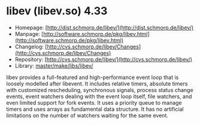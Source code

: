 # libev (libev.so) 4.33
 - Homepage: [http://dist.schmorp.de/libev/](http://dist.schmorp.de/libev/)
 - Manpage: [http://software.schmorp.de/pkg/libev.html](http://software.schmorp.de/pkg/libev.html)
 - Changelog: [http://cvs.schmorp.de/libev/Changes](http://cvs.schmorp.de/libev/Changes)
 - Repository: [http://cvs.schmorp.de/libev/](http://cvs.schmorp.de/libev/)
 - Library: [master/make/libs/libev/](https://github.com/Freetz-NG/freetz-ng/tree/master/make/libs/libev/)

libev provides a full-featured and high-performance event loop that is loosely modelled after libevent. It includes relative timers, absolute timers with customized rescheduling, synchronous signals, process status change events, event watchers dealing with the event loop itself, file watchers, and even limited support for fork events. It uses a priority queue to manage timers and uses arrays as fundamental data structure. It has no artificial limitations on the number of watchers waiting for the same event.
